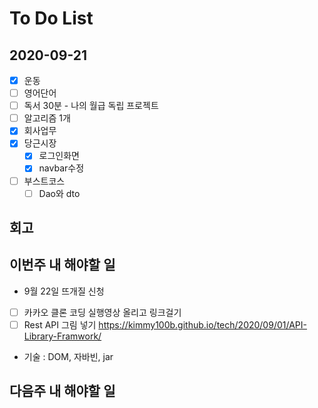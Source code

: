 # To Do List

## 2020-09-21

- [x] 운동
- [ ] 영어단어
- [ ] 독서 30분 - 나의 월급 독립 프로젝트
- [ ] 알고리즘 1개
- [x] 회사업무
- [x] 당근시장 
    - [x] 로그인화면
    - [x] navbar수정
- [ ] 부스트코스
    - [ ] Dao와 dto

## 회고

## 이번주 내 해야할 일

- 9월 22일 뜨개질 신청
- [ ] 카카오 클론 코딩 실행영상 올리고 링크걸기
- [ ] Rest API 그림 넣기 <https://kimmy100b.github.io/tech/2020/09/01/API-Library-Framwork/>
- 기술 : DOM, 자바빈, jar

## 다음주 내 해야할 일

